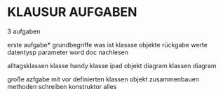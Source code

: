 # KLAUSUR AUFGABEN

3 aufgaben

erste aufgabe*
grundbegriffe
was ist klassse objekte rückgabe werte datentysp parameter
word doc nachlesen

alltagsklassen
klasse handy klasse ipad
objekt diagram klassen diagram

große azfgabe
mit vor definierten klassen objekt zusammenbauen
methoden schreiben konstruktor alles
